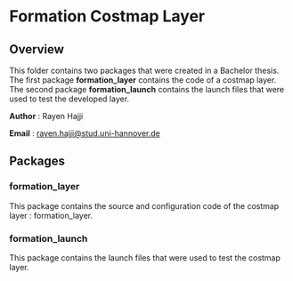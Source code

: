 # Formation Costmap Layer

## Overview

This folder contains two packages that were created in a Bachelor thesis. The first package **formation_layer** contains the code of a costmap layer. The second package **formation_launch** contains the launch files that were used to test the developed layer.   

**Author** : Rayen Hajji 

**Email** : rayen.hajji@stud.uni-hannover.de

## Packages

### formation_layer
This package contains the source and configuration code of the costmap layer : formation_layer.

### formation_launch
This package contains the launch files that were used to test the costmap layer.
